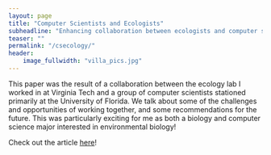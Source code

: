 ```yaml
---
layout: page
title: "Computer Scientists and Ecologists"
subheadline: "Enhancing collaboration between ecologists and computer scientists: lessons learned and recommendations forward"
teaser: ""
permalink: "/csecology/"
header:
    image_fullwidth: "villa_pics.jpg"
---
```


This paper was the result of a collaboration between the ecology lab I worked in at Virginia Tech and a group of computer scientists stationed primarily at the University of Florida. We talk about some of the challenges and opportunities of working together, and some recommendations for the future. This was particularly exciting for me as both a biology and computer science major interested in environmental biology!

Check out the article [here][1]!


 [1]: https://esajournals.onlinelibrary.wiley.com/doi/pdf/10.1002/ecs2.2753